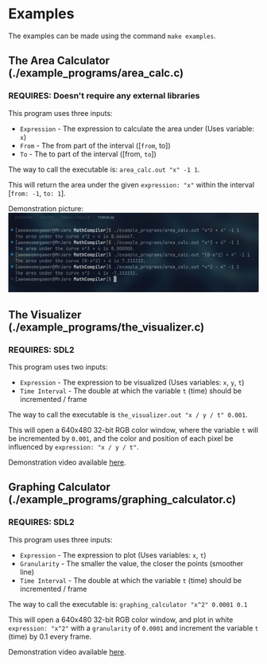 # Examples

The examples can be made using the command `make examples`.

## The Area Calculator (./example_programs/area_calc.c)
### REQUIRES: Doesn't require any external libraries

This program uses three inputs:
* `Expression` - The expression to calculate the area under (Uses variable: `x`)
* `From` - The from part of the interval ([`from`, to])
* `To` - The to part of the interval ([from, `to`])

The way to call the executable is: `area_calc.out "x" -1 1`.

This will return the area under the given `expression: "x"` within the interval [`from: -1`, `to: 1`].

Demonstration picture:
<img src="screenshots/AreaCalculator.png">

## The Visualizer (./example_programs/the_visualizer.c)
### REQUIRES: SDL2

This program uses two inputs:
* `Expression` - The expression to be visualized (Uses variables: `x`, `y`, `t`)
* `Time Interval` - The double at which the variable `t` (time) should be incremented / frame

The way to call the executable is `the_visualizer.out "x / y / t" 0.001`.

This will open a 640x480 32-bit RGB color window, where the variable `t` will be incremented by `0.001`, and the color and position of each pixel be influenced by `expression: "x / y / t"`.

Demonstration video available <a href="https://www.youtube.com/watch?v=2YqrAQ_BL9o" target="_blank">here</a>.

## Graphing Calculator (./example_programs/graphing_calculator.c)
### REQUIRES: SDL2

This program uses three inputs:
* `Expression` - The expression to plot (Uses variables: `x`, `t`)
* `Granularity` - The smaller the value, the closer the points (smoother line)
* `Time Interval` - The double at which the variable `t` (time) should be incremented / frame

The way to call the executable is: `graphing_calculator "x^2" 0.0001 0.1`

This will open a 640x480 32-bit RGB color window, and plot in white `expression: "x^2"` with a `granularity` of `0.0001` and increment the variable `t` (time) by 0.1 every frame.

Demonstration video available <a href="https://www.youtube.com/watch?v=Cog0kFnWwTM" target="_blank">here</a>.